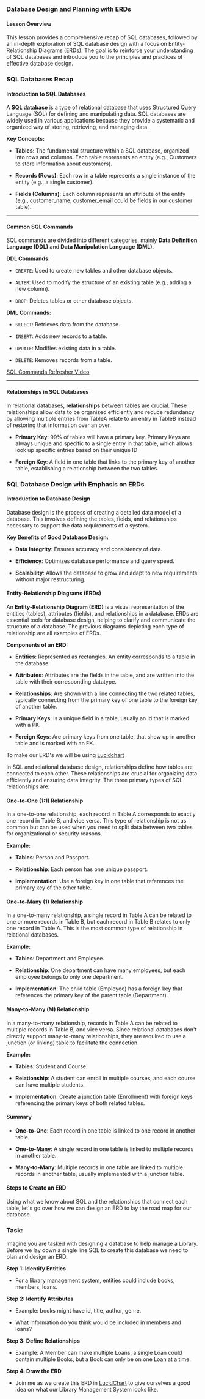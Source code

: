 ### Database Design and Planning with ERDs

#### **Lesson Overview**

This lesson provides a comprehensive recap of SQL databases, followed by an in-depth exploration of SQL database design with a focus on Entity-Relationship Diagrams (ERDs). The goal is to reinforce your understanding of SQL databases and introduce you to the principles and practices of effective database design.

### **SQL Databases Recap**

#### **Introduction to SQL Databases**

A **SQL database** is a type of relational database that uses Structured Query Language (SQL) for defining and manipulating data. SQL databases are widely used in various applications because they provide a systematic and organized way of storing, retrieving, and managing data.

**Key Concepts:**

*   **Tables**: The fundamental structure within a SQL database, organized into rows and columns. Each table represents an entity (e.g., Customers to store information about customers).
    
*   **Records (Rows)**: Each row in a table represents a single instance of the entity (e.g., a single customer).
    
*   **Fields (Columns)**: Each column represents an attribute of the entity (e.g., customer\_name, customer\_email could be fields in our customer table).
    
---
#### **Common SQL Commands**

SQL commands are divided into different categories, mainly **Data Definition Language (DDL)** and **Data Manipulation Language (DML)**.

**DDL Commands:**

*   `CREATE`: Used to create new tables and other database objects.
    
*   `ALTER`: Used to modify the structure of an existing table (e.g., adding a new column).
    
*   `DROP`: Deletes tables or other database objects.
    

**DML Commands:**

*   `SELECT`: Retrieves data from the database.
    
*   `INSERT`: Adds new records to a table.
    
*   `UPDATE`: Modifies existing data in a table.
    
*   `DELETE`: Removes records from a table.

[SQL Commands Refresher Video](https://www.loom.com/share/be5a39069b9a46ff86aed7843a22beca?sid=90f37e88-ebab-408e-908b-0d9f6cfa76bf)

---

#### **Relationships in SQL Databases**

In relational databases, **relationships** between tables are crucial. These relationships allow data to be organized efficiently and reduce redundancy by allowing multiple entries from TableA relate to an entry in TableB instead of restoring that information over an over.
* **Primary Key**: 99% of tables will have a primary key. Primary Keys are always unique and specific to a single entry in that table, which allows look up specific entries based on their unique ID

*   **Foreign Key**: A field in one table that links to the primary key of another table, establishing a relationship between the two tables.
    

    


    

### **SQL Database Design with Emphasis on ERDs**

#### **Introduction to Database Design**

Database design is the process of creating a detailed data model of a database. This involves defining the tables, fields, and relationships necessary to support the data requirements of a system.

**Key Benefits of Good Database Design:**

*   **Data Integrity**: Ensures accuracy and consistency of data.
    
*   **Efficiency**: Optimizes database performance and query speed.
    
*   **Scalability**: Allows the database to grow and adapt to new requirements without major restructuring.
    

#### **Entity-Relationship Diagrams (ERDs)**

An **Entity-Relationship Diagram (ERD)** is a visual representation of the entities (tables), attributes (fields), and relationships in a database. ERDs are essential tools for database design, helping to clarify and communicate the structure of a database. The previous diagrams depicting each type of relationship are all examples of ERDs.

**Components of an ERD:**

*   **Entities**: Represented as rectangles. An entity corresponds to a table in the database.
    
*   **Attributes**: Attributes are the fields in the table, and are written into the table with their corresponding datatype.
    
*   **Relationships**: Are shown with a line connecting the two related tables, typically connecting from the primary key of one table to the foreign key of another table.
    
*   **Primary Keys**: Is a unique field in a table, usually an id that is marked with a PK.
    
*   **Foreign Keys**: Are primary keys from one table, that show up in another table and is marked with an FK.

To make our ERD's we will be using [Lucidchart](https://lucid.app/documents)

In SQL and relational database design, relationships define how tables are connected to each other. These relationships are crucial for organizing data efficiently and ensuring data integrity. The three primary types of SQL relationships are:

#### **One-to-One (1:1) Relationship**

In a one-to-one relationship, each record in Table A corresponds to exactly one record in Table B, and vice versa. This type of relationship is not as common but can be used when you need to split data between two tables for organizational or security reasons.

**Example:**

*   **Tables**: Person and Passport.
    
*   **Relationship**: Each person has one unique passport.
    
*   **Implementation**: Use a foreign key in one table that references the primary key of the other table.
    

#### **One-to-Many (1) Relationship**

In a one-to-many relationship, a single record in Table A can be related to one or more records in Table B, but each record in Table B relates to only one record in Table A. This is the most common type of relationship in relational databases.

**Example:**

*   **Tables**: Department and Employee.
    
*   **Relationship**: One department can have many employees, but each employee belongs to only one department.
    
*   **Implementation**: The child table (Employee) has a foreign key that references the primary key of the parent table (Department).
    

#### **Many-to-Many (M) Relationship**

In a many-to-many relationship, records in Table A can be related to multiple records in Table B, and vice versa. Since relational databases don't directly support many-to-many relationships, they are required to use a junction (or linking) table to facilitate the connection.

**Example:**

*   **Tables**: Student and Course.
    
*   **Relationship**: A student can enroll in multiple courses, and each course can have multiple students.
    
*   **Implementation**: Create a junction table (Enrollment) with foreign keys referencing the primary keys of both related tables.
    

#### Summary

*   **One-to-One**: Each record in one table is linked to one record in another table.
    
*   **One-to-Many**: A single record in one table is linked to multiple records in another table.
    
*   **Many-to-Many**: Multiple records in one table are linked to multiple records in another table, usually implemented with a junction table.
    

#### **Steps to Create an ERD**

Using what we know about SQL and the relationships that connect each table, let's go over how we can design an ERD to lay the road map for our database.

### Task:
Imagine you are tasked with designing a database to help manage a Library. Before we lay down a single line SQL to create this database we need to plan and design an ERD.


**Step 1: Identify Entities**

*   For a library management system, entities could include books, members, loans.
    

**Step 2: Identify Attributes**

*   Example: books might have id, title, author, genre.
    
*   What information do you think would be included in members and loans?
    

**Step 3: Define Relationships**

*   Example: A Member can make multiple Loans, a single Loan could contain multiple Books, but a Book can only be on one Loan at a time.
    

**Step 4: Draw the ERD**

*   Join me as we create this ERD in [LucidChart](https://www.lucidchart.com) to give ourselves a good idea on what our Library Management System looks like.